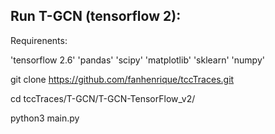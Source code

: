 ## Run T-GCN (tensorflow 2):

Requirenents:

'tensorflow 2.6' 
'pandas'
'scipy'
'matplotlib'
'sklearn'
'numpy'

git clone https://github.com/fanhenrique/tccTraces.git

cd tccTraces/T-GCN/T-GCN-TensorFlow_v2/

python3 main.py






<!-- ## Requirements:

`stellargraph 1.2.1`
`matplotlib 3.4.2`
`networkx 2.5.1`
`argparse 1.1`
`logging 0.5.1.2`
`scipy 1.7.0`
 -->
